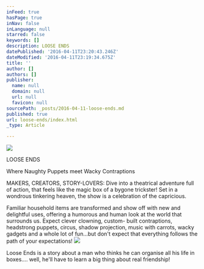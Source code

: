 ```yaml
---
inFeed: true
hasPage: true
inNav: false
inLanguage: null
starred: false
keywords: []
description: LOOSE ENDS
datePublished: '2016-04-11T23:20:43.246Z'
dateModified: '2016-04-11T23:19:34.675Z'
title: ''
author: []
authors: []
publisher:
  name: null
  domain: null
  url: null
  favicon: null
sourcePath: _posts/2016-04-11-loose-ends.md
published: true
url: loose-ends/index.html
_type: Article

---
```

![](https://s3-us-west-2.amazonaws.com/the-grid-img/p/0f8bd0140e85c140047f6520af98f21ff88c0b8b.jpg)

LOOSE ENDS

Where Naughty Puppets meet Wacky Contraptions

MAKERS, CREATORS, STORY-LOVERS: Dive into a theatrical adventure full of action, that feels like the magic box of a bygone trickster!
Set in a wondrous tinkering heaven, the show is a celebration of the capricious. 

Familiar household items are transformed and show off with new and delightful uses, offering a humorous and human look at the world that surrounds us.
Expect clever clowning, custom- built contraptions, headstrong puppets, circus, shadow projection, music with carrots, wacky gadgets and a whole lot of fun...but don't expect that everything follows the path of your expectations! ![](https://the-grid-user-content.s3-us-west-2.amazonaws.com/7fb3c9e0-4419-4c0b-b14a-a8d21020f383.jpg)

Loose Ends is a story about a man who thinks he can organise all his life in boxes....
well, he'll have to learn a big thing about real friendship!